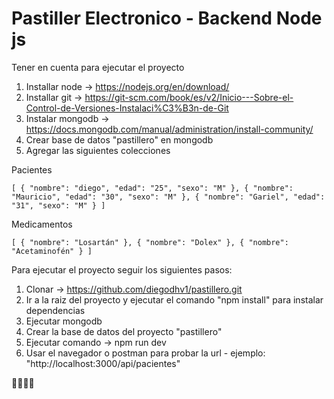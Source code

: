 # Pastiller Electronico - Backend Node js

Tener en cuenta para ejecutar el proyecto

1. Installar node -> https://nodejs.org/en/download/
2. Installar git -> https://git-scm.com/book/es/v2/Inicio---Sobre-el-Control-de-Versiones-Instalaci%C3%B3n-de-Git
3. Instalar mongodb -> https://docs.mongodb.com/manual/administration/install-community/
4. Crear base de datos "pastillero" en mongodb
5. Agregar las siguientes colecciones

Pacientes

``
[
  {
    "nombre": "diego",
    "edad": "25",
    "sexo": "M"
  },
  {
    "nombre": "Mauricio",
    "edad": "30",
    "sexo": "M"
  },
  {
    "nombre": "Gariel",
    "edad": "31",
    "sexo": "M"
  }
]
``

Medicamentos

``[
  {
    "nombre": "Losartán"
  },
  {
    "nombre": "Dolex"
  },
  {
    "nombre": "Acetaminofén"
  }
]
``

Para ejecutar el proyecto seguir los siguientes pasos:

1. Clonar -> https://github.com/diegodhv1/pastillero.git
2. Ir a la raiz del proyecto y ejecutar el comando "npm install" para instalar dependencias
3. Ejecutar mongodb
4. Crear la base de datos del proyecto "pastillero"
4. Ejecutar comando -> npm run dev
5. Usar el navegador o postman para probar la url - ejemplo: "http://localhost:3000/api/pacientes"

:tada::tada::tada::tada:

